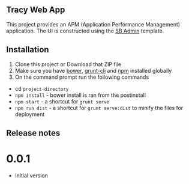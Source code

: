 ## Tracy Web App

This project provides an APM (Application Performance Management) application. 
The UI is constructed using the [SB Admin](https://github.com/start-angular/sb-admin-angular) template.

## Installation
1. Clone this project or Download that ZIP file
2. Make sure you have [bower](http://bower.io/), [grunt-cli](https://www.npmjs.com/package/grunt-cli) and  [npm](https://www.npmjs.org/) installed globally
3. On the command prompt run the following commands
- cd `project-directory`
- `npm install` - bower install is ran from the postinstall
- `npm start` - a shortcut for `grunt serve`
- `npm run dist` - a shortcut for `grunt serve:dist` to minify the files for deployment

## Release notes
# 0.0.1
* Initial version

